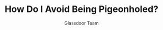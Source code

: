---
title: How Do I Avoid Being Pigeonholed?
publication: glassdoor
article_url: https://www.glassdoor.com/blog/9-things-to-never-say-in-a-salary-negotiation/
author: Glassdoor Team
thumbnail: glassdoor.jpeg
---